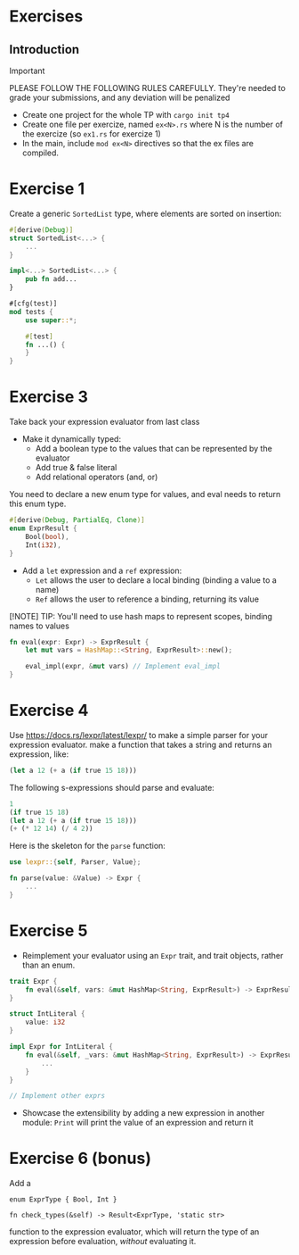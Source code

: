 Exercises
=========

## Introduction

> [!IMPORTANT]  
> 
> PLEASE FOLLOW THE FOLLOWING RULES CAREFULLY. They're needed to grade your
> submissions, and any deviation will be penalized

* Create one project for the whole TP with `cargo init tp4`
* Create one file per exercize, named `ex<N>.rs` where N is the number of the
  exercize (so `ex1.rs` for exercize 1)
* In the main, include `mod ex<N>` directives so that the ex files are
  compiled.


# Exercise 1

Create a generic `SortedList` type, where elements are sorted on insertion:

```rust
#[derive(Debug)]
struct SortedList<...> {
    ...
}

impl<...> SortedList<...> {
    pub fn add...
}

#[cfg(test)]
mod tests {
    use super::*;

    #[test]
    fn ...() {
    }
}
```


# Exercise 3

Take back your expression evaluator from last class

* Make it dynamically typed:
    - Add a boolean type to the values that can be represented by the evaluator
    - Add true & false literal
    - Add relational operators (and, or)

You need to declare a new enum type for values, and eval needs to return this
enum type.

```rust
#[derive(Debug, PartialEq, Clone)]
enum ExprResult {
    Bool(bool),
    Int(i32),
}
```

* Add a `let` expression and a `ref` expression:
    - `Let` allows the user to declare a local binding (binding a value to a name)
    - `Ref` allows the user to reference a binding, returning its value

[!NOTE]
TIP: You'll need to use hash maps to represent scopes, binding
names to values

```rust
fn eval(expr: Expr) -> ExprResult {
    let mut vars = HashMap::<String, ExprResult>::new();

    eval_impl(expr, &mut vars) // Implement eval_impl
}
```

# Exercise 4

Use https://docs.rs/lexpr/latest/lexpr/ to make a simple parser for your
expression evaluator. make a function that takes a string and returns an
expression, like:

```lisp
(let a 12 (+ a (if true 15 18)))
```

The following s-expressions should parse and evaluate:

```lisp
1
(if true 15 18)
(let a 12 (+ a (if true 15 18)))
(+ (* 12 14) (/ 4 2))
```

Here is the skeleton for the `parse` function:

```rust
use lexpr::{self, Parser, Value};

fn parse(value: &Value) -> Expr {
    ...
}
```

# Exercise 5

* Reimplement your evaluator using an `Expr` trait, and trait objects, rather
than an enum.

```rust
trait Expr {
    fn eval(&self, vars: &mut HashMap<String, ExprResult>) -> ExprResult;
}

struct IntLiteral {
    value: i32
}

impl Expr for IntLiteral {
    fn eval(&self, _vars: &mut HashMap<String, ExprResult>) -> ExprResult {
        ...
    }
}

// Implement other exprs
```

* Showcase the extensibility by adding a new expression in another module:
  `Print` will print the value of an expression and return it

# Exercise 6 (bonus)

Add a

```
enum ExprType { Bool, Int }

fn check_types(&self) -> Result<ExprType, 'static str>
```

function to the expression evaluator, which will return the type of an
expression before evaluation, *without* evaluating it.
